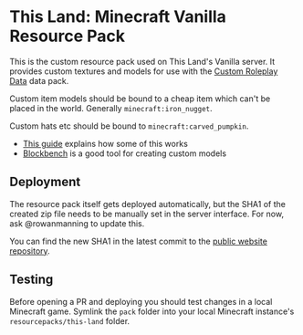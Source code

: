 
# This Land: Minecraft Vanilla Resource Pack

This is the custom resource pack used on This Land's Vanilla server. It provides custom textures and models for use with the [Custom Roleplay Data](https://www.curseforge.com/minecraft/customization/custom-roleplay-data-datapack) data pack.

Custom item models should be bound to a cheap item which can't be placed in the world. Generally `minecraft:iron_nugget`.

Custom hats etc should be bound to `minecraft:carved_pumpkin`.

  * [This guide](https://guide.denizenscript.com/guides/non-denizen/resource-packs.html) explains how some of this works
  * [Blockbench](https://web.blockbench.net/) is a good tool for creating custom models

## Deployment

The resource pack itself gets deployed automatically, but the SHA1 of the created zip file needs to be manually set in the server interface. For now, ask @rowanmanning to update this.

You can find the new SHA1 in the latest commit to the [public website repository](https://github.com/this-land-server/public).

## Testing

Before opening a PR and deploying you should test changes in a local Minecraft game. Symlink the `pack` folder into your local Minecraft instance's `resourcepacks/this-land` folder.
